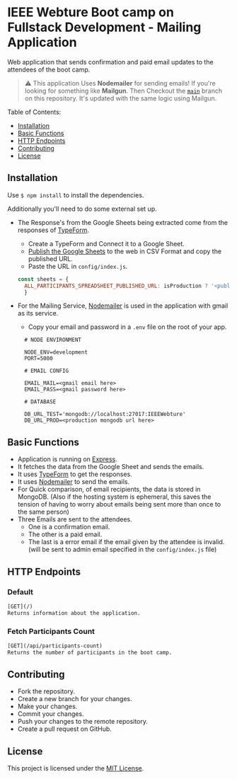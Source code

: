 # IEEE Webture Boot camp on Fullstack Development - Mailing Application

Web application that sends confirmation and paid email updates to the attendees of the boot camp.

> ⚠️ This application Uses **Nodemailer** for sending emails! If you're looking for something like **Mailgun**. Then Checkout the [`main`](https://github.com/kunalkeshan/IEEE-Webture-Mailing-Application/tree/main) branch on this repository. It's updated with the same logic using Mailgun.

Table of Contents:

- [Installation](#installation)
- [Basic Functions](#basic-functions)
- [HTTP Endpoints](#http-endpoints)
- [Contributing](#contributing)
- [License](#license)

## Installation

Use `$ npm install` to install the dependencies.

Additionally you'll need to do some external set up.

- The Response's from the Google Sheets being extracted come from the responses of [TypeForm](https://typeform.com).
  - Create a TypeForm and Connect it to a Google Sheet.
  - [Publish the Google Sheets](https://www.algolia.com/doc/tools/crawler/guides/enriching-extraction-with-external-data/how-to/expose-google-spreadsheet-as-csv/) to the web in CSV Format and copy the published URL.
  - Paste the URL in `config/index.js`.

  ```js
  const sheets = {
    ALL_PARTICIPANTS_SPREADSHEET_PUBLISHED_URL: isProduction ? '<public sheet link> ' : '<testing sheet link>',
    }
  ```

- For the Mailing Service, [Nodemailer](https://nodemailer.com/) is used in the application with gmail as its service. 
  - Copy your email and password in a `.env` file on the root of your app.

  ```env
    # NODE ENVIRONMENT 

    NODE_ENV=development
    PORT=5000

    # EMAIL CONFIG

    EMAIL_MAIL=<gmail email here>
    EMAIL_PASS=<gmail password here>

    # DATABASE

    DB_URL_TEST='mongodb://localhost:27017:IEEEWebture'
    DB_URL_PROD=<production mongodb url here>
  ```

## Basic Functions

- Application is running on [Express](https://expressjs.com/en/api.html).
- It fetches the data from the Google Sheet and sends the emails.
- It uses [TypeForm](https://typeform.com) to get the responses.
- It uses [Nodemailer](https://nodemailer.com/) to send the emails.
- For Quick comparison, of email recipients, the data is stored in MongoDB. (Also if the hosting system is ephemeral, this saves the tension of having to worry about emails being sent more than once to the same person)
- Three Emails are sent to the attendees.
  - One is a confirmation email.
  - The other is a paid email.
  - The last is a error email if the email given by the attendee is invalid. (will be sent to admin email specified in the `config/index.js` file)

## HTTP Endpoints

### Default

```rest
[GET](/)
Returns information about the application.
```

### Fetch Participants Count

```rest
[GET](/api/participants-count)
Returns the number of participants in the boot camp.
```

## Contributing

- Fork the repository.
- Create a new branch for your changes.
- Make your changes.
- Commit your changes.
- Push your changes to the remote repository.
- Create a pull request on GitHub.

## License

This project is licensed under the [MIT License](/LICENSE).
